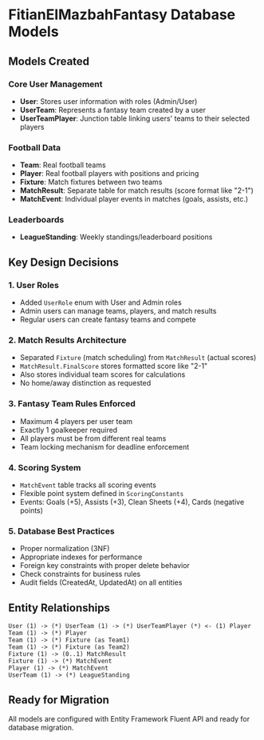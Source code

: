 # FitianElMazbahFantasy Database Models

## Models Created

### Core User Management
- **User**: Stores user information with roles (Admin/User)
- **UserTeam**: Represents a fantasy team created by a user
- **UserTeamPlayer**: Junction table linking users' teams to their selected players

### Football Data
- **Team**: Real football teams
- **Player**: Real football players with positions and pricing
- **Fixture**: Match fixtures between two teams
- **MatchResult**: Separate table for match results (score format like "2-1")
- **MatchEvent**: Individual player events in matches (goals, assists, etc.)

### Leaderboards
- **LeagueStanding**: Weekly standings/leaderboard positions

## Key Design Decisions

### 1. User Roles
- Added `UserRole` enum with User and Admin roles
- Admin users can manage teams, players, and match results
- Regular users can create fantasy teams and compete

### 2. Match Results Architecture
- Separated `Fixture` (match scheduling) from `MatchResult` (actual scores)
- `MatchResult.FinalScore` stores formatted score like "2-1"
- Also stores individual team scores for calculations
- No home/away distinction as requested

### 3. Fantasy Team Rules Enforced
- Maximum 4 players per user team
- Exactly 1 goalkeeper required
- All players must be from different real teams
- Team locking mechanism for deadline enforcement

### 4. Scoring System
- `MatchEvent` table tracks all scoring events
- Flexible point system defined in `ScoringConstants`
- Events: Goals (+5), Assists (+3), Clean Sheets (+4), Cards (negative points)

### 5. Database Best Practices
- Proper normalization (3NF)
- Appropriate indexes for performance
- Foreign key constraints with proper delete behavior
- Check constraints for business rules
- Audit fields (CreatedAt, UpdatedAt) on all entities

## Entity Relationships

```
User (1) -> (*) UserTeam (1) -> (*) UserTeamPlayer (*) <- (1) Player
Team (1) -> (*) Player
Team (1) -> (*) Fixture (as Team1)
Team (1) -> (*) Fixture (as Team2)
Fixture (1) -> (0..1) MatchResult
Fixture (1) -> (*) MatchEvent
Player (1) -> (*) MatchEvent
UserTeam (1) -> (*) LeagueStanding
```

## Ready for Migration
All models are configured with Entity Framework Fluent API and ready for database migration.